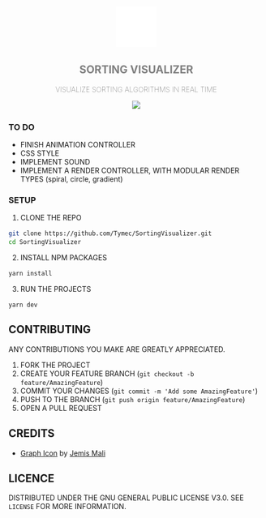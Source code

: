 <!-- HEADER -->
<p align="center">
    <a href="https://github.com/Tymec/SortingVisualizer">
        <img src="public/logo512.png" alt="logo" height="80">
    </a>
    <h2 align="center" style="border-bottom: none; color: GREY;">SORTING VISUALIZER</h2>
    <p align="center" style="font-weight: lighter;">
        VISUALIZE SORTING ALGORITHMS IN REAL TIME
    </p>
    <p align="center">
        <a>
            <img src="https://img.shields.io/maintenance/yes/2022?color=EF0300&style=for-the-badge">
        </a>
    </p>
</p>

<!-- TO DO -->
### TO DO
- FINISH ANIMATION CONTROLLER
- CSS STYLE
- IMPLEMENT SOUND
- IMPLEMENT A RENDER CONTROLLER, WITH MODULAR RENDER TYPES (spiral, circle, gradient)

<!-- SETUP -->
### SETUP

1. CLONE THE REPO
```sh
git clone https://github.com/Tymec/SortingVisualizer.git
cd SortingVisualizer
```
2. INSTALL NPM PACKAGES
```sh
yarn install
```
3. RUN THE PROJECTS
```JS
yarn dev
```

<!-- CONTRIBUTING -->
## CONTRIBUTING

ANY CONTRIBUTIONS YOU MAKE ARE GREATLY APPRECIATED.

1. FORK THE PROJECT
2. CREATE YOUR FEATURE BRANCH (`git checkout -b feature/AmazingFeature`)
3. COMMIT YOUR CHANGES (`git commit -m 'Add some AmazingFeature'`)
4. PUSH TO THE BRANCH (`git push origin feature/AmazingFeature`)
5. OPEN A PULL REQUEST

<!-- CREDITS -->
## CREDITS

- <a href="https://iconscout.com/icons/graph" target="_blank">Graph Icon</a> by <a href="https://iconscout.com/contributors/jemismali" target="_blank">Jemis Mali</a>

<!-- LICENCE -->
## LICENCE

DISTRIBUTED UNDER THE GNU GENERAL PUBLIC LICENSE V3.0. SEE `LICENSE` FOR MORE INFORMATION.
